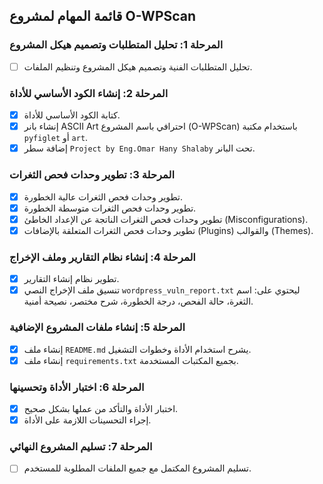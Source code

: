 ## قائمة المهام لمشروع O-WPScan

### المرحلة 1: تحليل المتطلبات وتصميم هيكل المشروع
- [ ] تحليل المتطلبات الفنية وتصميم هيكل المشروع وتنظيم الملفات.

### المرحلة 2: إنشاء الكود الأساسي للأداة
- [x] كتابة الكود الأساسي للأداة.
- [x] إنشاء بانر ASCII Art احترافي باسم المشروع (O-WPScan) باستخدام مكتبة `pyfiglet` أو `art`.
- [x] إضافة سطر `Project by Eng.Omar Hany Shalaby` تحت البانر.

### المرحلة 3: تطوير وحدات فحص الثغرات
- [x] تطوير وحدات فحص الثغرات عالية الخطورة.
- [x] تطوير وحدات فحص الثغرات متوسطة الخطورة.
- [x] تطوير وحدات فحص الثغرات الناتجة عن الإعداد الخاطئ (Misconfigurations).
- [x] تطوير وحدات فحص الثغرات المتعلقة بالإضافات (Plugins) والقوالب (Themes).

### المرحلة 4: إنشاء نظام التقارير وملف الإخراج
- [x] تطوير نظام إنشاء التقارير.
- [x] تنسيق ملف الإخراج النصي `wordpress_vuln_report.txt` ليحتوي على: اسم الثغرة، حالة الفحص، درجة الخطورة، شرح مختصر، نصيحة أمنية.

### المرحلة 5: إنشاء ملفات المشروع الإضافية
- [x] إنشاء ملف `README.md` يشرح استخدام الأداة وخطوات التشغيل.
- [x] إنشاء ملف `requirements.txt` بجميع المكتبات المستخدمة.

### المرحلة 6: اختبار الأداة وتحسينها
- [x] اختبار الأداة والتأكد من عملها بشكل صحيح.
- [x] إجراء التحسينات اللازمة على الأداة.

### المرحلة 7: تسليم المشروع النهائي
- [ ] تسليم المشروع المكتمل مع جميع الملفات المطلوبة للمستخدم.


